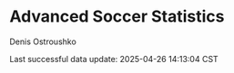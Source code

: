 # Advanced Soccer Statistics
Denis Ostroushko

<!-- gfm -->

Last successful data update: 2025-04-26 14:13:04 CST
